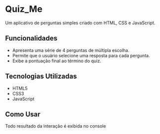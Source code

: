 # Quiz_Me

Um aplicativo de perguntas simples criado com HTML, CSS e JavaScript.

## Funcionalidades

- Apresenta uma série de 4 perguntas de múltipla escolha.
- Permite que o usuário selecione uma resposta para cada pergunta.
- Exibe a pontuação final ao término do quiz.

## Tecnologias Utilizadas

- HTML5
- CSS3
- JavaScript

## Como Usar

Todo resultado da interação é exibida no console
